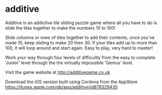# additive
Additive is an addictive tile sliding puzzle game where all you have to do is slide the tiles together to make the numbers 10 to 100!

Slide columns or rows of tiles together to add their contents, once you've made 10, keep sliding to make 20 then 30. If your tiles add up to more than 100, it will loop around and start again. Easy to play, very hard to master!

Work your way through four levels of difficultly from the easy to complete 'Junior' level through the the virtually impossible 'Genius' level.

Visit the game website at http://additivegame.co.uk

Download the iOS version built using Cordova from the AppStore https://itunes.apple.com/gb/app/additive/id878329435
